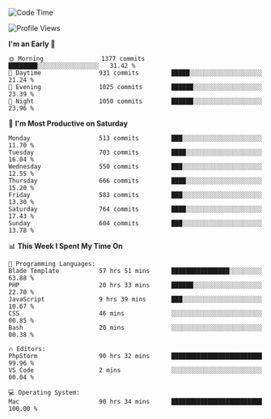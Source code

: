 <!--START_SECTION:waka-->
![Code Time](http://img.shields.io/badge/Code%20Time-3%2C284%20hrs%2036%20mins-blue)

![Profile Views](http://img.shields.io/badge/Profile%20Views-0-blue)

**I'm an Early 🐤** 

```text
🌞 Morning                1377 commits        ████████░░░░░░░░░░░░░░░░░   31.42 % 
🌆 Daytime                931 commits         █████░░░░░░░░░░░░░░░░░░░░   21.24 % 
🌃 Evening                1025 commits        ██████░░░░░░░░░░░░░░░░░░░   23.39 % 
🌙 Night                  1050 commits        ██████░░░░░░░░░░░░░░░░░░░   23.96 % 
```
📅 **I'm Most Productive on Saturday** 

```text
Monday                   513 commits         ███░░░░░░░░░░░░░░░░░░░░░░   11.70 % 
Tuesday                  703 commits         ████░░░░░░░░░░░░░░░░░░░░░   16.04 % 
Wednesday                550 commits         ███░░░░░░░░░░░░░░░░░░░░░░   12.55 % 
Thursday                 666 commits         ████░░░░░░░░░░░░░░░░░░░░░   15.20 % 
Friday                   583 commits         ███░░░░░░░░░░░░░░░░░░░░░░   13.30 % 
Saturday                 764 commits         ████░░░░░░░░░░░░░░░░░░░░░   17.43 % 
Sunday                   604 commits         ███░░░░░░░░░░░░░░░░░░░░░░   13.78 % 
```


📊 **This Week I Spent My Time On** 

```text
💬 Programming Languages: 
Blade Template           57 hrs 51 mins      ████████████████░░░░░░░░░   63.88 % 
PHP                      20 hrs 33 mins      ██████░░░░░░░░░░░░░░░░░░░   22.70 % 
JavaScript               9 hrs 39 mins       ███░░░░░░░░░░░░░░░░░░░░░░   10.67 % 
CSS                      46 mins             ░░░░░░░░░░░░░░░░░░░░░░░░░   00.85 % 
Bash                     20 mins             ░░░░░░░░░░░░░░░░░░░░░░░░░   00.38 % 

🔥 Editors: 
PhpStorm                 90 hrs 32 mins      █████████████████████████   99.96 % 
VS Code                  2 mins              ░░░░░░░░░░░░░░░░░░░░░░░░░   00.04 % 

💻 Operating System: 
Mac                      90 hrs 34 mins      █████████████████████████   100.00 % 
```


<!--END_SECTION:waka-->
